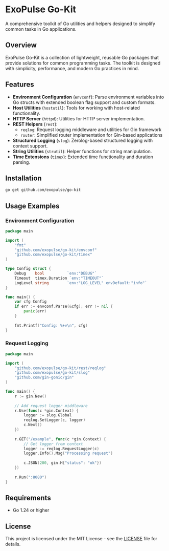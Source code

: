 # ExoPulse Go-Kit

A comprehensive toolkit of Go utilities and helpers designed to simplify common tasks in Go applications.

## Overview

ExoPulse Go-Kit is a collection of lightweight, reusable Go packages that provide solutions for common programming tasks. The toolkit is designed with simplicity, performance, and modern Go practices in mind.

## Features

- **Environment Configuration** (`envconf`): Parse environment variables into Go structs with extended boolean flag support and custom formats.
- **Host Utilities** (`hostutil`): Tools for working with host-related functionality.
- **HTTP Server** (`httpd`): Utilities for HTTP server implementation.
- **REST Helpers** (`rest`):
  - `reqlog`: Request logging middleware and utilities for Gin framework
  - `router`: Simplified router implementation for Gin-based applications
- **Structured Logging** (`slog`): Zerolog-based structured logging with context support.
- **String Utilities** (`strutil`): Helper functions for string manipulation.
- **Time Extensions** (`timex`): Extended time functionality and duration parsing.

## Installation

```bash
go get github.com/exopulse/go-kit
```

## Usage Examples

### Environment Configuration

```go
package main

import (
    "fmt"
    "github.com/exopulse/go-kit/envconf"
    "github.com/exopulse/go-kit/timex"
)

type Config struct {
    Debug    bool          `env:"DEBUG"`
    Timeout  timex.Duration `env:"TIMEOUT"`
    LogLevel string        `env:"LOG_LEVEL" envDefault:"info"`
}

func main() {
    var cfg Config
    if err := envconf.Parse(&cfg); err != nil {
        panic(err)
    }
    
    fmt.Printf("Config: %+v\n", cfg)
}
```

### Request Logging

```go
package main

import (
    "github.com/exopulse/go-kit/rest/reqlog"
    "github.com/exopulse/go-kit/slog"
    "github.com/gin-gonic/gin"
)

func main() {
    r := gin.New()
    
    // Add request logger middleware
    r.Use(func(c *gin.Context) {
        logger := slog.Global
        reqlog.SetLogger(c, logger)
        c.Next()
    })
    
    r.GET("/example", func(c *gin.Context) {
        // Get logger from context
        logger := reqlog.RequestLogger(c)
        logger.Info().Msg("Processing request")
        
        c.JSON(200, gin.H{"status": "ok"})
    })
    
    r.Run(":8080")
}
```

## Requirements

- Go 1.24 or higher

## License

This project is licensed under the MIT License - see the [LICENSE](LICENSE) file for details.
